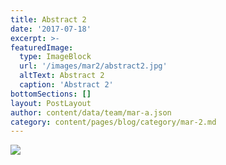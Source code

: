 ```yaml
--- 
title: Abstract 2
date: '2017-07-18'
excerpt: >-
featuredImage:
  type: ImageBlock
  url: '/images/mar2/abstract2.jpg'
  altText: Abstract 2
  caption: 'Abstract 2'
bottomSections: []
layout: PostLayout
author: content/data/team/mar-a.json
category: content/pages/blog/category/mar-2.md
---
```

<img src="/images/mar2/abstract2.jpg">